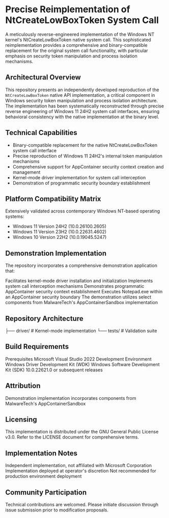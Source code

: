 # Precise Reimplementation of NtCreateLowBoxToken System Call

A meticulously reverse-engineered implementation of the Windows NT kernel's NtCreateLowBoxToken native system call. This sophisticated reimplementation provides a comprehensive and binary-compatible replacement for the original system call functionality, with particular emphasis on security token manipulation and process isolation mechanisms.

## Architectural Overview

This repository presents an independently developed reproduction of the `NtCreateLowBoxToken` native API implementation, a critical component in Windows security token manipulation and process isolation architecture. The implementation has been systematically reconstructed through precise reverse engineering of Windows 11 24H2 system call interfaces, ensuring behavioral consistency with the native implementation at the binary level.

## Technical Capabilities

- Binary-compatible replacement for the native NtCreateLowBoxToken system call interface
- Precise reproduction of Windows 11 24H2's internal token manipulation mechanisms
- Comprehensive support for AppContainer security context creation and management
- Kernel-mode driver implementation for system call interception
- Demonstration of programmatic security boundary establishment

## Platform Compatibility Matrix

Extensively validated across contemporary Windows NT-based operating systems:
- Windows 11 Version 24H2 (10.0.26100.2605)
- Windows 11 Version 23H2 (10.0.22631.4602)
- Windows 10 Version 22H2 (10.0.19045.5247)

## Demonstration Implementation
The repository incorporates a comprehensive demonstration application that:

Facilitates kernel-mode driver installation and initialization
Implements system call interception mechanisms
Demonstrates programmatic AppContainer security context establishment
Executes Notepad.exe within an AppContainer security boundary
The demonstration utilizes select components from MalwareTech's AppContainerSandbox implementation

## Repository Architecture

├── driver/             # Kernel-mode implementation
└── tests/             # Validation suite

## Build Requirements
Prerequisites
Microsoft Visual Studio 2022 Development Environment
Windows Driver Development Kit (WDK)
Windows Software Development Kit (SDK) 10.0.22621.0 or subsequent releases

## Attribution
Demonstration implementation incorporates components from MalwareTech's AppContainerSandbox

## Licensing
This implementation is distributed under the GNU General Public License v3.0. Refer to the LICENSE document for comprehensive terms.

## Implementation Notes
Independent implementation, not affiliated with Microsoft Corporation
Implementation deployed at operator's discretion
Not recommended for production environment deployment

## Community Participation
Technical contributions are welcomed. Please initiate discussion through issue submission prior to modification proposals.
